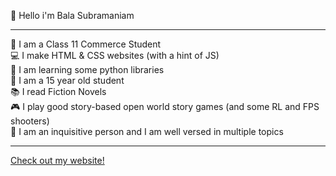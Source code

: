 👋 Hello i'm Bala Subramaniam
<hr>
🏫 I am a Class 11 Commerce Student<br>
💻 I make HTML & CSS websites (with a hint of JS)<br>
🤔 I am learning some python libraries<br>
👤 I am a 15 year old student<br>
📚 I read Fiction Novels<br>
🎮 I play good story-based open world story games (and some RL and FPS shooters)<br>
🧐 I am an inquisitive person and I am well versed in multiple topics<br>
<hr>
<a href="https://balasubramaniamg.github.io/website/">Check out my website!<a>
  
  
  

